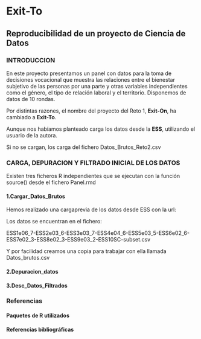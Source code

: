 # Exit-To
## Reproducibilidad de un proyecto de Ciencia de Datos

### INTRODUCCION

En este proyecto presentamos un panel con datos para la toma de decisiones vocacional que muestra las relaciones entre el bienestar subjetivo de las personas por una parte y otras variables independientes como el género, el tipo de relación laboral y el territorio.
Disponemos de datos de 10 rondas.

Por distintas razones, el nombre del proyecto del Reto 1, __Exit-On__, ha cambiado a __Exit-To__.

Aunque nos habíamos planteado carga los datos desde la __ESS__, utilizando el usuario de la autora.

Si no se cargan, los carga del fichero Datos_Brutos_Reto2.csv

### CARGA, DEPURACION Y FILTRADO INICIAL DE LOS DATOS

Existen tres ficheros R independientes que se ejecutan con la función source() desde el fichero Panel.rmd

#### 1.Cargar_Datos_Brutos

Hemos realizado una cargaprevia de los datos desde ESS con la url: 

Los datos se encuentran en el fichero:  

ESS1e06_7-ESS2e03_6-ESS3e03_7-ESS4e04_6-ESS5e03_5-ESS6e02_6-ESS7e02_3-ESS8e02_3-ESS9e03_2-ESS10SC-subset.csv

Y por facilidad creamos una copia para trabajar con ella llamada Datos_brutos.csv


#### 2.Depuracion_datos



#### 3.Desc_Datos_Filtrados



### Referencias

#### Paquetes de R utilizados

#### Referencias bibliográficas


